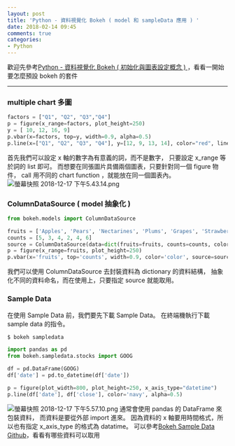 ```yaml
---
layout: post
title: 'Python - 資料視覺化 Bokeh ( model 和 sampleData 應用 ) '
date: 2018-02-14 09:45
comments: true
categories:
- Python
---
```

歡迎先參考[Python - 資料視覺化 Bokeh ( 初始化與圖表設定概念 ) ](http://johnliutw.logdown.com/posts/5300298)，看看一開始要怎麼預設 bokeh 的套件
***
### multiple chart 多圖
```python
factors = ["Q1", "Q2", "Q3","Q4"]
p = figure(x_range=factors, plot_height=250)
y = [ 10, 12, 16, 9]
p.vbar(x=factors, top=y, width=0.9, alpha=0.5)
p.line(x=["Q1", "Q2", "Q3", "Q4"], y=[12, 9, 13, 14], color="red", line_width=2)
```
首先我們可以設定 x 軸的數字為有意義的詞，而不是數字，
只要設定 x_range 等於詞的 list 即可。
而想要在同張圖片具備兩個圖表，只要針對同一個 figure 物件，
call 用不同的 chart function ，就能放在同一個圖表內。
![螢幕快照 2018-12-17 下午5.43.14.png](http://user-image.logdown.io/user/26132/blog/25104/post/5300313/iaNkX7ocTTWMr1Ej9zdb_%E8%9E%A2%E5%B9%95%E5%BF%AB%E7%85%A7%202018-12-17%20%E4%B8%8B%E5%8D%885.43.14.png)


### ColumnDataSource ( model 抽象化 )
```python
from bokeh.models import ColumnDataSource

fruits = ['Apples', 'Pears', 'Nectarines', 'Plums', 'Grapes', 'Strawberries']
counts = [5, 3, 4, 2, 4, 6]
source = ColumnDataSource(data=dict(fruits=fruits, counts=counts, color="navy"))
p = figure(x_range=fruits, plot_height=250)
p.vbar(x='fruits', top='counts', width=0.9, color='color', source=source)
```
我們可以使用 ColumnDataSource 去封裝資料為 dictionary 的資料結構，
抽象化不同的資料命名，而在使用上，只要指定 source 就能取用。

### Sample Data
在使用 Sample Data 前，我們要先下載 Sample Data。
在終端機執行下載 sample data 的指令。
```bash
$ bokeh sampledata
```

```python
import pandas as pd
from bokeh.sampledata.stocks import GOOG

df = pd.DataFrame(GOOG)
df['date'] = pd.to_datetime(df['date'])

p = figure(plot_width=800, plot_height=250, x_axis_type="datetime")
p.line(df['date'], df['close'], color='navy', alpha=0.5)
```
![螢幕快照 2018-12-17 下午5.57.10.png](http://user-image.logdown.io/user/26132/blog/25104/post/5300313/Ox5MT5pWQOql4F4Qiefv_%E8%9E%A2%E5%B9%95%E5%BF%AB%E7%85%A7%202018-12-17%20%E4%B8%8B%E5%8D%885.57.10.png)
通常會使用 pandas 的 DataFrame 來包裝資料，
而資料是要從外部 import 進來。
因為資料的 x 軸要用時間格式，所以也有指定 x_axis_type 的格式為 datatime。
可以參考[Bokeh Sample Data Github](https://github.com/bokeh/bokeh/tree/master/bokeh/sampledata)，看看有哪些資料可以取用
